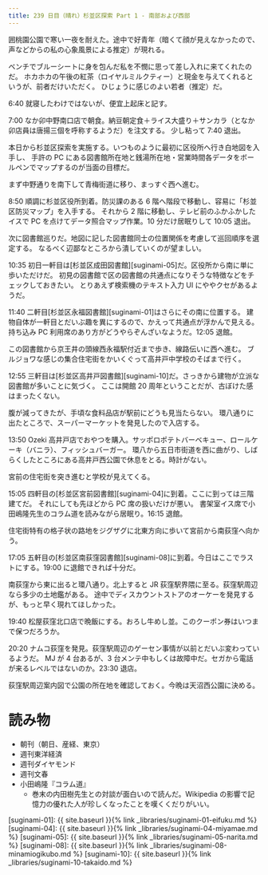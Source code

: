 ```yaml
---
title: 239 日目（晴れ）杉並区探索 Part 1 - 南部および西部
---
```


囲桃園公園で寒い一夜を耐えた。途中で好青年（暗くて顔が見えなかったので、声などからの私の心象風景による推定）が現れる。

ベンチでブルーシートに身を包んだ私を不憫に思って差し入れに来てくれたのだ。
ホカホカの午後の紅茶（ロイヤルミルクティー）と現金を与えてくれるというが、前者だけいただく。
ひじょうに感じのよい若者（推定）だ。

6:40 就寝したわけではないが、便宜上起床と記す。

7:00 なか卯中野南口店で朝食。納豆朝定食＋ライス大盛り＋サンカラ（となか卯店員は唐揚三個を呼称するようだ）を注文する。
少し粘って 7:40 退出。

本日から杉並区探索を実施する。いつものように最初に区役所へ行き白地図を入手し、
手許の PC にある図書館所在地と銭湯所在地・営業時間各データをボールペンでマップするのが当面の目標だ。

まず中野通りを南下して青梅街道に移り、まっすぐ西へ進む。

8:50 順調に杉並区役所到着。防災課のある 6 階へ階段で移動し、容易に「杉並区防災マップ」を入手する。
それから 2 階に移動し、テレビ前のふかふかしたイスで PC を点けてデータ照合マップ作業。10 分だけ居眠りして
10:05 退出。

次に図書館巡りだ。地図に記した図書館同士の位置関係を考慮して巡回順序を選定する。
なるべく辺鄙なところから潰していくのが望ましい。

10:35 初日一軒目は[杉並区成田図書館][suginami-05]だ。区役所から南に単に歩いただけだ。
初見の図書館で区の図書館の共通点になりそうな特徴などをチェックしておきたい。
とりあえず検索機のテキスト入力 UI にややクセがあるようだ。

11:40 二軒目[杉並区永福図書館][suginami-01]はさらにその南に位置する。
建物自体が一軒目とだいぶ趣を異にするので、かえって共通点が浮かんで見える。
持ち込み PC 利用席のあり方がどうやらぞんざいなようだ。12:05 退館。

この図書館から京王井の頭線西永福駅付近まで歩き、線路伝いに西へ進む。
ブルジョワな感じの集合住宅街をかいくぐって高井戸中学校のそばまで行く。

12:55 三軒目は[杉並区高井戸図書館][suginami-10]だ。さっきから建物が立派な図書館が多いことに気づく。
ここは開館 20 周年ということだが、古ぼけた感はまったくない。

腹が減ってきたが、手頃な食料品店が駅前にどうも見当たらない。
環八通りに出たところで、スーパーマーケットを発見したので入店する。

13:50 Ozeki 高井戸店でおやつを購入。サッポロポテトバーベキュー、ロールケーキ（バニラ）、フィッシュバーガー。
環八から五日市街道を西に曲がり、しばらくしたところにある高井戸西公園で休息をとる。時計がない。

宮前の住宅街を突き進むと学校が見えてくる。

15:05 四軒目の[杉並区宮前図書館][suginami-04]に到着。ここに到っては三階建てだ。
それにしても先ほどから PC 席の扱いだけが悪い。
書架室イス席で小田嶋隆先生のコラム道を読みながら居眠り。16:15 退館。

住宅街特有の格子状の路地をジグザグに北東方向に歩いて宮前から南荻窪へ向かう。

17:05 五軒目の[杉並区南荻窪図書館][suginami-08]に到着。今日はここでラストにする。19:00 に退館できれば十分だ。

南荻窪から東に出ると環八通り。北上すると JR 荻窪駅界隈に至る。荻窪駅周辺なら多少の土地鑑がある。
途中でディスカウントストアのオーケーを発見するが、もっと早く現れてほしかった。

19:40 松屋荻窪北口店で晩飯にする。おろし牛めし並。このクーポン券はいつまで保つだろうか。

20:20 ナムコ荻窪を発見。荻窪駅周辺のゲーセン事情が以前とだいぶ変わっているようだ。
MJ が 4 台あるが、3 台メンテ中もしくは故障中だ。セガから電話が来るレベルではないのか。23:30 退店。

荻窪駅周辺案内図で公園の所在地を確認しておく。今晩は天沼西公園に決める。

# 読み物

* 朝刊（朝日、産経、東京）
* 週刊東洋経済
* 週刊ダイヤモンド
* 週刊文春
* 小田嶋隆『コラム道』
  * 巻末の内田樹先生との対談が面白いので読んだ。Wikipedia の影響で記憶力の優れた人が珍しくなったことを嘆くくだりがいい。

[suginami-01]: {{ site.baseurl }}{% link _libraries/suginami-01-eifuku.md %}
[suginami-04]: {{ site.baseurl }}{% link _libraries/suginami-04-miyamae.md %}
[suginami-05]: {{ site.baseurl }}{% link _libraries/suginami-05-narita.md %}
[suginami-08]: {{ site.baseurl }}{% link _libraries/suginami-08-minamiogikubo.md %}
[suginami-10]: {{ site.baseurl }}{% link _libraries/suginami-10-takaido.md %}

